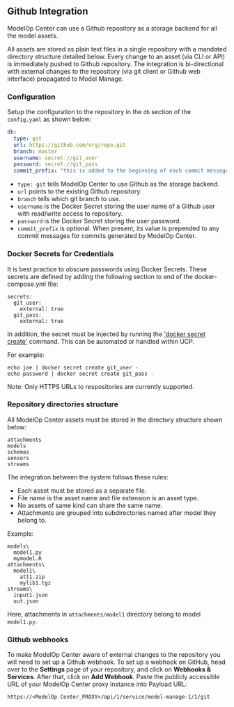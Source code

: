## Github Integration

ModelOp Center can use a Github repository as a storage backend for all the model assets. 

All assets are stored as plain text files in a single repository with a mandated directory structure detailed below.
Every change to an asset (via CLI or API) is immediately pushed to Github repository. The integration is bi-directional with external changes to the repository (via git client or Github web interface) propagated to Model Manage.

### Configuration

Setup the configuration to the repository in the `db` section of the `config.yaml` as shown below:
```yaml
db:
  type: git
  url: https://github.com/org/repo.git
  branch: master
  username: secret://git_user
  password: secret://git_pass
  commit_prefix: "this is added to the beginning of each commit message"
```

* `type: git` tells ModelOp Center to use Github as the storage backend.
* `url` points to the existing Github repository.
* `branch` tells which git branch to use.
* `username` is the Docker Secret storing the user name of a Github user with read/write access to repository.
* `password` is the Docker Secret storing the user password.
* `commit_prefix` is optional.  When present, its value is prepended to any commit messages for commits generated by ModelOp Center.


### Docker Secrets for Credentials

It is best practice to obscure passwords using Docker Secrets. These secrets are defined by adding the following section to end of the docker-compose.yml file: 

```
secrets:
  git_user:
    external: true
  git_pass:
    external: true
```

In addition, the secret must be injected by running the ['docker secret create'](https://docs.docker.com/engine/reference/commandline/secret_create/) command. This can be automated or handled within UCP.

For example: 

```
echo joe | docker secret create git_user -
echo password | docker secret create git_pass -
```

Note: Only HTTPS URLs to respositories are currently supported. 

### Repository directories structure

All ModelOp Center assets must be stored in the directory structure shown below:
```
attachments
models
schemas
sensors
streams
```

The integration between the system follows these rules: 
* Each asset must be stored as a separate file.
* File name is the asset name and file extension is an asset type.
* No assets of same kind can share the same name.
* Attachments are grouped into subdirectories named after model they belong to.

Example:
```
models\
  model1.py
  mymodel.R
attachments\
  model1\
    att1.zip
    mylib1.tgz
streams\
  input1.json
  out.json
```

Here, attachments in `attachments/model1` directory belong to model `model1.py`.

### Github webhooks
To make ModelOp Center aware of external changes to the repository you will need to set up a Github webhook.
To set up a webhook on GitHub, head over to the **Settings** page of your repository, and click on **Webhooks & Services**. After that, click on **Add Webhook**. Paste the publicly accessible URL of your ModelOp Center proxy instance into Payload URL:
```
https://<ModelOp Center_PROXY>/api/1/service/model-manage-1/1/git
```
